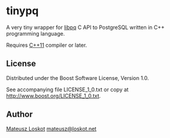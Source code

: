 # tinypq

A very tiny wrapper for [libpq](http://www.postgresql.org/docs/9.3/static/libpq.html) 
C API to PostgreSQL written in C++ programming language.

Requires [C++11](https://en.wikipedia.org/wiki/C%2B%2B11) compiler or later.

## License

Distributed under the Boost Software License, Version 1.0.

See accompanying file LICENSE_1_0.txt or copy at http://www.boost.org/LICENSE_1_0.txt.

## Author

[Mateusz Loskot](http://mateusz.loskot.net) <mateusz@loskot.net>
